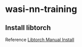 # wasi-nn-training

## Install libtorch

Reference [Libtorch Manual Install](https://github.com/LaurentMazare/tch-rs#libtorch-manual-install)
